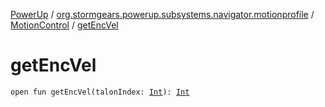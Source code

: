 [PowerUp](../../index.md) / [org.stormgears.powerup.subsystems.navigator.motionprofile](../index.md) / [MotionControl](index.md) / [getEncVel](./get-enc-vel.md)

# getEncVel

`open fun getEncVel(talonIndex: `[`Int`](https://kotlinlang.org/api/latest/jvm/stdlib/kotlin/-int/index.html)`): `[`Int`](https://kotlinlang.org/api/latest/jvm/stdlib/kotlin/-int/index.html)